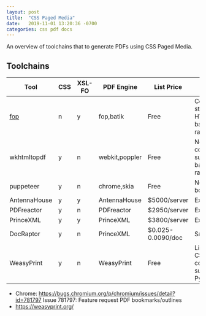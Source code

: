 ```yaml
---
layout: post
title:  "CSS Paged Media"
date:   2019-11-01 13:20:36 -0700
categories: css pdf docs
---
```


An overview of toolchains that to generate PDFs using CSS Paged Media.

## Toolchains

| Tool         | CSS | XSL-FO | PDF Engine     | List Price        | Issues                                              |
|--------------|-----|--------|----------------|-------------------|-----------------------------------------------------|
| [fop]        | n   | y      | fop,batik      | Free              | Complex styling; No HTML+CSS, bad SVG rasterization |
| wkhtmltopdf  | y   | n      | webkit,poppler | Free              | No CSS3 column support, bad SVG rasterization       |
| puppeteer    | y   | n      | chrome,skia    | Free              | No PDF bookmarks                                    |
| AntennaHouse | y   | y      | AntennaHouse   | $5000/server      | Expensive                                           |
| PDFreactor   | y   | n      | PDFreactor     | $2950/server      | Expensive                                           |
| PrinceXML    | y   | y      | PrinceXML      | $3800/server      | Expensive                                           |
| DocRaptor    | y   | n      | PrinceXML      | $0.025-0.0090/doc | SaaS                                                |
| WeasyPrint   | y   | n      | WeasyPrint     | Free              | Limited CSS3 column support, Python3.4+             |

-   Chrome: <https://bugs.chromium.org/p/chromium/issues/detail?id=781797> Issue 781797: Feature request PDF bookmarks/outlines
-   <https://weasyprint.org/>

[fop]: https://xmlgraphics.apache.org/fop/
[wkhtmltopdf]: https://wkhtmltopdf.org/


